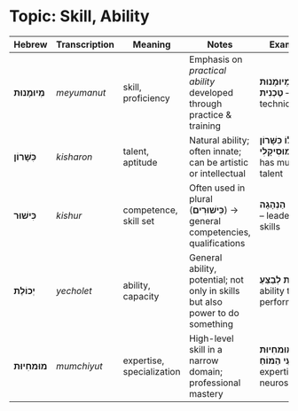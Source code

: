 # Topic: Skill, Ability

| **Hebrew**      | **Transcription** | **Meaning**               | **Notes**                                                                      | **Example**                                                     |
| --------------- | ----------------- | ------------------------- | ------------------------------------------------------------------------------ | --------------------------------------------------------------- |
| **מְיוּמָנוּת**    | *meyumanut*       | skill, proficiency        | Emphasis on *practical ability* developed through practice & training          | **מְיוּמָנוּת טֶכְנִית** – technical skill                      |
| **כִּשָּׁרוֹן**      | *kisharon*        | talent, aptitude          | Natural ability; often innate; can be artistic or intellectual                 | **יֵשׁ לוֹ כִּשָּׁרוֹן מוּסִיקָלִי** – he has musical talent    |
| **כִּישׁוּר**      | *kishur*          | competence, skill set     | Often used in plural (**כִּישׁוּרִים**) → general competencies, qualifications      | **כִּישּׁוּרֵי הַנְהָגָה** – leadership skills                  |
| **יְכוֹלֶת**      | *yecholet*        | ability, capacity         | General ability, potential; not only in skills but also power to do something  | **יְכוֹלֶת לְבַצֵּעַ** – ability to perform                     |
| **מוּמחִיוּת**    | *mumchiyut*       | expertise, specialization | High-level skill in a narrow domain; professional mastery                      | **מוּמחִיוּת בְּמַדָּעֵי הַמּוֹחַ** – expertise in neuroscience |
